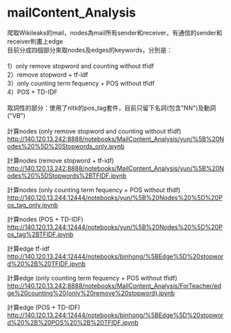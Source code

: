# mailContent_Analysis<br>
爬取Wikileaks的mail，nodes為mail所有sender和receiver，有通信的sender和receiver則畫上edge<br>
目前分成四個部分來取nodes及edges的keywords，分別是：<br>
<br>
1）only remove stopword and counting without tfidf<br>
2）remove stopword + tf-idf<br>
3）only counting term fequency + POS without tfidf<br>
4）POS + TD-IDF<br>
<br>
取詞性的部分：使用了nltk的pos_tag套件，目前只留下名詞(包含"NN")及動詞("VB")<br>
<br>
計算nodes (only remove stopword and counting without tfidf)<br>
http://140.120.13.242:8888/notebooks/MailContent_Analysis/yun/%5B%20Nodes%20%5D%20Stopwords_only.ipynb

計算nodes (remove stopword + tf-idf)<br>
http://140.120.13.242:8888/notebooks/MailContent_Analysis/yun/%5B%20Nodes%20%5DStopwords%2BTFIDF.ipynb

計算nodes (only counting term fequency + POS without tfidf)
http://140.120.13.244:12444/notebooks/yun/%5B%20Nodes%20%5D%20Pos_tag_only.ipynb

計算nodes (POS + TD-IDF)
http://140.120.13.244:12444/notebooks/yun/%5B%20Nodes%20%5D%20Pos_tag%2BTFIDF.ipynb

計算edge tf-idf<br>
http://140.120.13.244:12444/notebooks/binhong/%5BEdge%5D%20stopword%20%2B%20TFIDF.ipynb

計算edge (only counting term fequency + POS without tfidf)<br>
http://140.120.13.242:8888/notebooks/MailContent_Analysis/ForTeacher/edge%20counting%20(only%20remove%20stopword).ipynb

計算edge (POS + TD-IDF)<br>
http://140.120.13.244:12444/notebooks/binhong/%5BEdge%5D%20stopword%20%2B%20POS%20%2B%20TFIDF.ipynb

